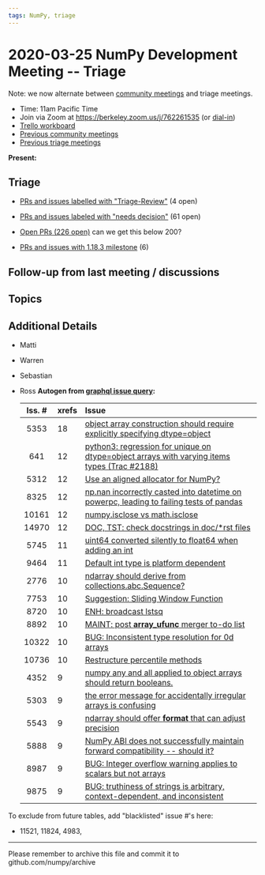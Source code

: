 ```yaml
---
tags: NumPy, triage
---
```


# 2020-03-25 NumPy Development Meeting -- Triage

Note: we now alternate between [community meetings](https://hackmd.io/76o-IxCjQX2mOXO_wwkcpg) and triage meetings.

- Time: 11am Pacific Time
- Join via Zoom at https://berkeley.zoom.us/j/762261535 (or [dial-in](https://berkeley.zoom.us/u/aC3ENhycM))
- [Trello workboard](https://trello.com/b/Azg4fYZH/numpy-at-bids)
- [Previous community meetings](https://github.com/numpy/archive/tree/master/status_meetings)
- [Previous triage meetings](https://github.com/numpy/archive/tree/master/triage_meetings)


**Present:** 


## Triage


- [PRs and issues labelled with "Triage-Review"](https://github.com/numpy/numpy/labels/Triage-review) (4 open)

- [PRs and issues labeled with "needs decision"](https://github.com/numpy/numpy/labels/54%20-%20Needs%20decision) (61 open)

- [Open PRs (226 open)](https://github.com/numpy/numpy/pulls) can we get this below 200?

- [PRs and issues with 1.18.3 milestone](https://github.com/numpy/numpy/milestone/81) (6)

## Follow-up from last meeting / discussions



## Topics



## Additional Details

- Matti

- Warren

- Sebastian


- Ross
  **Autogen from [graphql issue query](https://github.com/rossbar/github_graphql):**
  
  |Iss. \#| xrefs | Issue |
  |:-----:|:------|:------|
  |5353|18|[object array construction should require explicitly specifying dtype=object](https://github.com/numpy/numpy/issues/5353)
  |641|12|[python3: regression for unique on dtype=object arrays with varying items types (Trac #2188)](https://github.com/numpy/numpy/issues/641)
  |5312|12|[Use an aligned allocator for NumPy?](https://github.com/numpy/numpy/issues/5312)
  |8325|12|[np.nan incorrectly casted into datetime on powerpc, leading to failing tests of pandas](https://github.com/numpy/numpy/issues/8325)
  |10161|12|[numpy.isclose vs math.isclose](https://github.com/numpy/numpy/issues/10161)
  |14970|12|[DOC, TST: check docstrings in doc/*rst files](https://github.com/numpy/numpy/issues/14970)
  |5745|11|[uint64 converted silently to float64 when adding an int](https://github.com/numpy/numpy/issues/5745)
  |9464|11|[Default int type is platform dependent](https://github.com/numpy/numpy/issues/9464)
  |2776|10|[ndarray should derive from collections.abc.Sequence?](https://github.com/numpy/numpy/issues/2776)
  |7753|10|[Suggestion: Sliding Window Function](https://github.com/numpy/numpy/issues/7753)
  |8720|10|[ENH: broadcast lstsq](https://github.com/numpy/numpy/issues/8720)
  |8892|10|[MAINT: post __array_ufunc__ merger to-do list](https://github.com/numpy/numpy/issues/8892)
  |10322|10|[BUG: Inconsistent type resolution for 0d arrays](https://github.com/numpy/numpy/issues/10322)
  |10736|10|[Restructure percentile methods](https://github.com/numpy/numpy/issues/10736)
  |4352|9|[numpy any and all applied to object arrays should return booleans.](https://github.com/numpy/numpy/issues/4352)
  |5303|9|[the error message for accidentally irregular arrays is confusing](https://github.com/numpy/numpy/issues/5303)
  |5543|9|[ndarray should offer __format__ that can adjust precision](https://github.com/numpy/numpy/issues/5543)
  |5888|9|[NumPy ABI does not successfully maintain forward compatibility -- should it?](https://github.com/numpy/numpy/issues/5888)
  |8987|9|[BUG: Integer overflow warning applies to scalars but not arrays](https://github.com/numpy/numpy/issues/8987)
  |9875|9|[BUG: truthiness of strings is arbitrary, context-dependent, and inconsistent](https://github.com/numpy/numpy/issues/9875)


To exclude from future tables, add "blacklisted" issue \#'s here:

* 11521, 11824, 4983, 

---

Please remember to archive this file and commit it to github.com/numpy/archive
